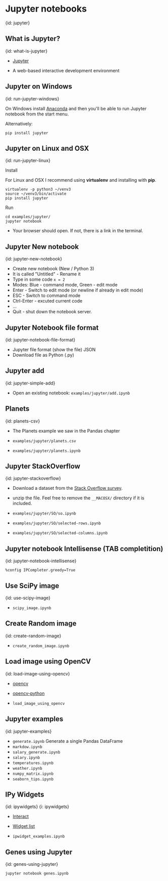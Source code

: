 # Jupyter notebooks
{id: jupyter}

## What is Jupyter?
{id: what-is-jupyter}

* [Jupyter](https://jupyter.org/)

* A web-based interactive development environment

## Jupyter on Windows
{id: run-jupyter-windows}

On Windows install [Anaconda](https://www.anaconda.com/distribution/)
and then you'll be able to run Jupyter notebook from the start menu.


Alternatively:

```
pip install jupyter
```

## Jupyter on Linux and OSX
{id: run-jupyter-linux}

Install

For Linux and OSX I recommend using **virtualenv** and installing with **pip**.

```
virtualenv -p python3 ~/venv3
source ~/venv3/bin/activate
pip install jupyter
```

Run

```
cd examples/jupyter/
jupyter notebook
```

* Your browser should open. If not, there is a link in the terminal.

## Jupyter New notebook
{id: jupyter-new-notebook}

* Create new notebook (New / Python 3)
* It is called "Untitled" - Rename it
* Type in some code `x = 2`
* Modes: Blue - command mode, Green - edit mode
* Enter - Switch to edit mode (or newline if already in edit mode)
* ESC - Switch to command mode
* Ctrl-Enter - excuted current code
* ...
* Quit - shut down the notebook server.

## Jupyter Notebook file format
{id: jupyter-notebook-file-format}

* Jupyter file format (show the file) JSON
* Download file as Python (.py)

## Jupyter add
{id: jupyter-simple-add}

* Open an existing notebook: `examples/jupyter/add.ipynb`


## Planets
{id: planets-csv}

* The Planets example we saw in the Pandas chapter

* `examples/jupyter/planets.csv`
* `examples/jupyter/planets.ipynb`


## Jupyter StackOverflow
{id: jupyter-stackoverflow}

* Download a dataset from the [Stack Overflow survey](https://insights.stackoverflow.com/survey).
* unzip the file. Feel free to remove the `__MACOSX/` directory if it is included.

* `examples/jupyter/SO/so.ipynb`
* `examples/jupyter/SO/selected-rows.ipynb`
* `examples/jupyter/SO/selected-columns.ipynb`



## Jupyter notebook Intellisense (TAB completition)
{id: jupyter-notebook-intellisense}

```
%config IPCompleter.greedy=True
```

## Use SciPy image
{id: use-scipy-image}

* `scipy_image.ipynb`

## Create Random image
{id: create-random-image}

* `create_random_image.ipynb`

## Load image using OpenCV
{id: load-image-using-opencv}

* [opencv](https://opencv.org/)
* [opencv-python](https://pypi.org/project/opencv-python/)

* `load_image_using_opencv`

## Jupyter examples
{id: jupyter-examples}

* `generate.ipynb` Generate a single Pandas DataFrame
* `markdow.ipynb`
* `salary_generate.ipynb`
* `salary.ipynb`
* `temperatures.ipynb`
* `weather.ipynb`
* `numpy_matrix.ipynb`
* `seaborn_tips.ipynb`

## IPy Widgets
{id: ipywidgets}
{i: ipywidgets}

* [Interact](https://ipywidgets.readthedocs.io/en/latest/examples/Using%20Interact.html)
* [Widget list](https://ipywidgets.readthedocs.io/en/latest/examples/Widget%20List.html)

* `ipwidget_examples.ipynb`

## Genes using Jupyter
{id: genes-using-jupyter}

```
jupyter notebook genes.ipynb
```

